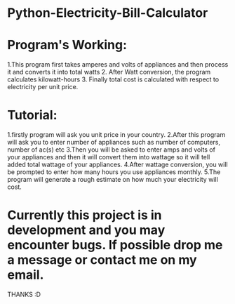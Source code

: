 # Python-Electricity-Bill-Calculator
 
# Program's Working:
1.This program first takes amperes and volts of appliances and then process it and converts it into total watts
2. After Watt conversion, the program calculates kilowatt-hours 
3. Finally total cost is calculated with respect to electricity per unit price.

# Tutorial:
1.firstly program will ask you unit price in your country.
2.After this program will ask you to enter number of appliances such as number of computers, number of ac(s) etc
3.Then you will be asked to enter amps and volts of your appliances and then it will convert them into wattage so it will tell added total wattage of your appliances.
4.After wattage conversion, you will be prompted to enter how many hours you use appliances monthly.
5.The program will generate a rough estimate on how much your electricity will cost.

# Currently this project is in development and you may encounter bugs. If possible drop me a message or contact me on my email.

THANKS :D 
